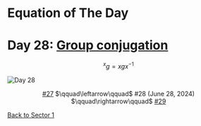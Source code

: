 # Equation of The Day

# Day 28: [Group conjugation](https://en.wikipedia.org/wiki/Conjugacy_class)

$$^xg=xgx^{-1}$$

<picture><img alt="Day 28" src="0028.png"></picture>

<center><a href="0027.html">#27</a> $\qquad\leftarrow\qquad$ #28 (June 28, 2024) $\qquad\rightarrow\qquad$ <a href="0029.html">#29</a></center>

[Back to Sector 1](../0-63.md)

<script src="https://utteranc.es/client.js" repo="12AbBa/eotd" issue-term="pathname" theme="github-light" crossorigin="anonymous" async> </script>